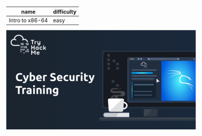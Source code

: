|name     | difficulty |
|---------|------------|
|Intro to x86-64|  easy   |


<p align="center">
    <img src="https://github.com/biero-el-corridor/Try-Hack-Me_WRITE-UP/blob/main/sample/THM_logo.png"/>
</p>